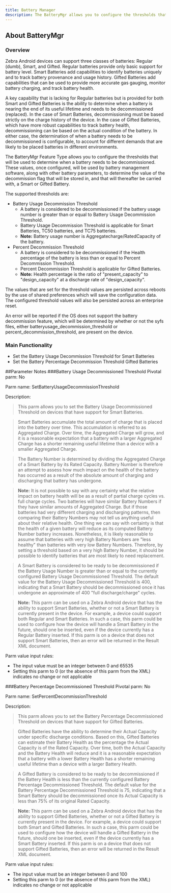 ```yaml
---
title: Battery Manager
description: The BatteryMgr allows you to configure the thresholds that will be used to determine when a battery needs to be decommissioned.
---
```


## About BatteryMgr

### Overview

Zebra Android devices can support three classes of batteries: Regular (dumb), Smart, and Gifted. Regular batteries provide only basic support for battery level. Smart Batteries add capabilities to identify batteries uniquely and to track battery provenance and usage history. Gifted Batteries add capabilities that can be used to provide more accurate gas gauging, monitor battery charging, and track battery health.

A key capability that is lacking for Regular batteries but is provided for both Smart and Gifted Batteries is the ability to determine when a battery is nearing the end of its useful lifetime and needs to be decommissioned (replaced). In the case of Smart Batteries, decommissioning must be based strictly on the charge history of the device. In the case of Gifted Batteries, which have more robust capabilities to track battery health, decommissioning can be based on the actual condition of the battery. In either case, the determination of when a battery needs to be decommissioned is configurable, to account for different demands that are likely to be placed batteries in different environments.

The BatteryMgr Feature Type allows you to configure the thresholds that will be used to determine when a battery needs to be decommissioned. These values, once configured, will be used by battery management software, along with other battery parameters, to determine the value of the decommission flag that will be stored in, and that will thereafter be carried with, a Smart or Gifted Battery.

The supported thresholds are:

* Battery Usage Decommission Threshold
	* A battery is considered to be decommissioned if the battery usage number is greater than or equal to Battery Usage Decommission Threshold.
	* Battery Usage Decommission Threshold is applicable for Smart Batteries, TC50 batteries, and TC75 batteries.
	* **Note:** Battery usage number is Aggregatecharge/RatedCapacity of the battery.
* Percent Decommission Threshold
	* A battery is considered to be decommissioned if the Health percentage of the battery is less than or equal to Percent Decommission Threshold.
	* Percent Decommission Threshold is applicable for Gifted Batteries.
	* **Note:** Health percentage is the ratio of "present_capacity" to "design_capacity" at a discharge rate of "design_capacity".

The values that are set for the threshold values are persisted across reboots by the use of shared preferences which will save the configuration data. The configured threshold values will also be persisted across an enterprise reset.

An error will be reported if the OS does not support the battery decommission feature, which will be determined by whether or not the syfs files, either batteryusage_decommission_threshold or percent_decommission_threshold, are present on the device.

### Main Functionality
 
* Set the Battery Usage Decommission Threshold for Smart Batteries
* Set the Battery Percentage Decommission Threshold Gifted Batteries

##Parameter Notes
###Battery Usage Decommissioned Threshold
Pivotal parm: No

Parm name: SetBatteryUsageDecommissionThreshold

Description: 

>This parm allows you to set the Battery Usage Decommissioned Threshold on devices that have support for Smart Batteries.

>Smart Batteries accumulate the total amount of charge that is placed into the battery over time. This accumulation is referred to as Aggregated Charge. Over time, the Aggregated Charge will grow, and it is a reasonable expectation that a battery with a larger Aggregated Charge has a shorter remaining useful lifetime than a device with a smaller Aggregated Charge.

>The Battery Number is determined by dividing the Aggregated Charge of a Smart Battery by its Rated Capacity. Battery Number is therefore an attempt to assess how much impact on the health of the battery has occurred as a result of the absolute amount of charging and discharging that battery has undergone.

>**Note:** It is not possible to say with any certainty what the relative impact on battery health will be as a result of partial charge cycles vs. full charge cycles. Two batteries will have similar Battery Numbers if they have similar amounts of Aggregated Charge. But if those batteries had very different charging and discharging patterns, then comparing their Battery Numbers may not tell us anything useful about their relative health. One thing we can say with certainty is that the health of a given battery will reduce as its computed Battery Number battery increases. Nonetheless, it is likely reasonable to assume that batteries with very high Battery Numbers are "less healthy" than batteries with very low Battery Numbers. Therefore, by setting a threshold based on a very high Battery Number, it should be possible to identify batteries that are most likely to need replacement.

>A Smart Battery is considered to be ready to be decommissioned if the Battery Usage Number is greater than or equal to the currently configured Battery Usage Decommissioned Threshold. The default value for the Battery Usage Decommissioned Threshold is 400, indicating that a Smart Battery should be decommissioned once it has undergone an approximate of 400 "full discharge/charge" cycles.

>**Note:** This parm can be used on a Zebra Android device that has the ability to support Smart Batteries, whether or not a Smart Battery is currently present in the device. For example, a device could support both Regular and Smart Batteries. In such a case, this parm could be used to configure how the device will handle a Smart Battery in the future, should one be inserted, even if the device currently has a Regular Battery inserted. If this parm is on a device that does not support Smart Batteries, then an error will be returned in the Result XML document.

Parm value input rules: 

* The input value must be an integer between 0 and 65535
* Setting this parm to 0 (or the absence of this parm from the XML) indicates no change or not applicable

###Battery Percentage Decommissioned Threshold
Pivotal parm: No

Parm name: SetPercentDecommissionThreshold

Description: 

>This parm allows you to set the Battery Percentage Decommissioned Threshold on devices that have support for Gifted Batteries.

>Gifted Batteries have the ability to determine their Actual Capacity under specific discharge conditions. Based on this, Gifted Batteries can estimate their Battery Health as the percentage the Actual Capacity is of the Rated Capacity. Over time, both the Actual Capacity and the Battery Health will reduce and it is a reasonable expectation that a battery with a lower Battery Health has a shorter remaining useful lifetime than a device with a larger Battery Health.

>A Gifted Battery is considered to be ready to be decommissioned if the Battery Health is less than the currently configured Battery Percentage Decommissioned Threshold. The default value for the Battery Percentage Decommissioned Threshold is 75, indicating that a Smart Battery should be decommissioned once its Actual Capacity is less than 75% of its original Rated Capacity.

>**Note:** This parm can be used on a Zebra Android device that has the ability to support Gifted Batteries, whether or not a Gifted Battery is currently present in the device. For example, a device could support both Smart and Gifted Batteries. In such a case, this parm could be used to configure how the device will handle a Gifted Battery in the future, should one be inserted, even if the device currently has a Smart Battery inserted. If this parm is on a device that does not support Gifted Batteries, then an error will be returned in the Result XML document.

Parm value input rules: 

* The input value must be an integer between 0 and 100
* Setting this parm to 0 (or the absence of this parm from the XML) indicates no change or not applicable

